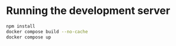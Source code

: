 # Running the development server

```bash
npm install
docker compose build --no-cache
docker compose up
```
